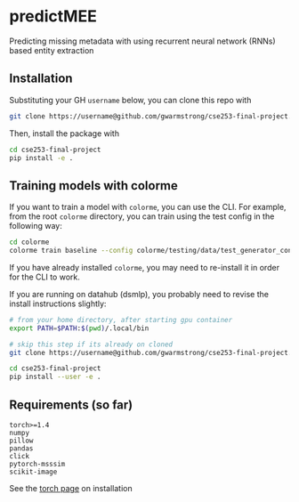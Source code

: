 # predictMEE
Predicting missing metadata with using recurrent neural network (RNNs) based entity extraction

## Installation

Substituting your GH `username` below, you can clone this repo with
```bash
git clone https://username@github.com/gwarmstrong/cse253-final-project.git
```

Then, install the package with
```bash
cd cse253-final-project
pip install -e .
```

## Training models with colorme
If you want to train a model with `colorme`, you can use the CLI. For example, from the root `colorme` directory,
you can train using the test config in the following way:
```bash
cd colorme
colorme train baseline --config colorme/testing/data/test_generator_config.yml 
```

If you have already installed `colorme`, you may need to re-install it in order for the CLI to work.

If you are running on datahub (dsmlp), you probably need to revise the install instructions slightly:
```bash
# from your home directory, after starting gpu container
export PATH=$PATH:$(pwd)/.local/bin

# skip this step if its already on cloned
git clone https://username@github.com/gwarmstrong/cse253-final-project.git

cd cse253-final-project
pip install --user -e .

```

## Requirements (so far)

```text
torch>=1.4
numpy
pillow
pandas
click
pytorch-msssim
scikit-image
```

See the [torch page](https://pytorch.org/get-started/locally/) on installation
